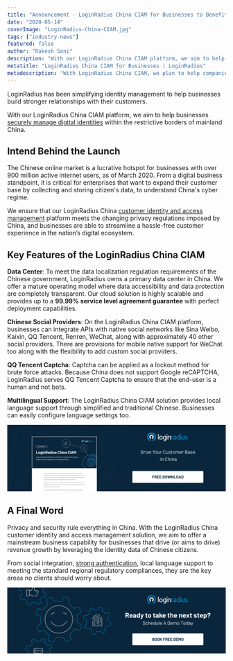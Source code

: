 ```yaml
---
title: "Announcement - LoginRadius China CIAM for Businesses to Benefit From Its Lucrative Market"
date: "2020-05-14"
coverImage: "LoginRadius-China-CIAM.jpg"
tags: ["industry-news"]
featured: false 
author: "Rakesh Soni"
description: "With our LoginRadius China CIAM platform, we aim to help businesses securely manage digital identities within the restrictive borders of mainland China."
metatitle: "LoginRadius China CIAM for Businesses | LoginRadius"
metadescription: "With LoginRadius China CIAM, we plan to help companies handle digital identities securely within the constraining boundaries of mainland China."
---
```


LoginRadius has been simplifying identity management to help businesses build stronger relationships with their customers.

With our LoginRadius China CIAM platform, we aim to help businesses [securely manage digital identities](https://www.loginradius.com/blog/2019/10/digital-identity-management/) within the restrictive borders of mainland China.

## Intend Behind the Launch

The Chinese online market is a lucrative hotspot for businesses with over 900 million active internet users, as of March 2020. From a digital business standpoint, it is critical for enterprises that want to expand their customer base by collecting and storing citizen's data, to understand China's cyber regime.

We ensure that our LoginRadius China [customer identity and access management](https://www.loginradius.com/blog/2019/06/customer-identity-and-access-management/) platform meets the changing privacy regulations imposed by China, and businesses are able to streamline a hassle-free customer experience in the nation’s digital ecosystem.

## Key Features of the LoginRadius China CIAM

**Data Center**: To meet the data localization regulation requirements of the Chinese government, LoginRadius owns a primary data center in China. We offer a mature operating model where data accessibility and data protection are completely transparent. Our cloud solution is highly scalable and provides up to a **99.99% service level agreement guarantee** with perfect deployment capabilities. 

**Chinese Social Providers**: On the LoginRadius China CIAM platform, businesses can integrate APIs with native social networks like Sina Weibo, Kaixin, QQ Tencent, Renren, WeChat, along with approximately 40 other social providers. There are provisions for mobile native support for WeChat too along with the flexibility to add custom social providers.  

**QQ Tencent Captcha**: Captcha can be applied as a lockout method for brute force attacks. Because China does not support Google reCAPTCHA, LoginRadius serves QQ Tencent Captcha to ensure that the end-user is a human and not bots.

**Multilingual Support**: The LoginRadius China CIAM solution provides local language support through simplified and traditional Chinese. Businesses can easily configure language settings too.

[![Loginradius ciam china datasheet](DS-Product-Chinese-CIAM-1024x310.png)](https://www.loginradius.com/resource/loginradius-china-ciam)

## A Final Word

Privacy and security rule everything in China. With the LoginRadius China customer identity and access management solution, we aim to offer a mainstream business capability for businesses that drive (or aims to drive) revenue growth by leveraging the identity data of Chinese citizens.

From social integration, [strong authentication](https://www.loginradius.com/multi-factor-authentication/), local language support to meeting the standard regional regulatory compliances, they are the key areas no clients should worry about.

[![Book-a-demo-loginradius](BD-Developers2-1024x310.png)](https://www.loginradius.com/book-a-demo/)

